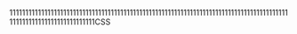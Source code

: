 1111111111111111111111111111111111111111111111111111111111111111111111111111111111111111111111111111111111111111111CSS
